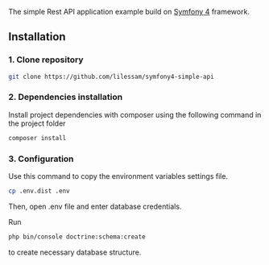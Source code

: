 The simple Rest API application example build on [Symfony 4](https://symfony.com/) framework.

## Installation
### 1. Clone repository
```bash
git clone https://github.com/lilessam/symfony4-simple-api
```
### 2. Dependencies installation
Install project dependencies with composer using the following command in the project folder
```bash
composer install
```
### 3. Configuration
Use this command to copy the environment variables settings file.
```bash
cp .env.dist .env
```
Then, open .env file and enter database credentials.

Run
```bash
php bin/console doctrine:schema:create
```
 to create necessary database structure.


